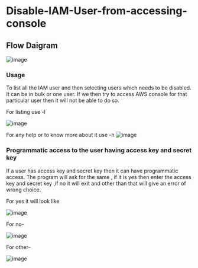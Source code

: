 # Disable-IAM-User-from-accessing-console
## Flow Daigram 
![image](https://user-images.githubusercontent.com/63298380/126997173-a3b64b65-345a-42a0-a67a-25acefee652d.png)
### Usage
To list all the IAM user and then selecting users which needs to be disabled. It can be in bulk or one user. If we then try to access AWS console for that particular user then it will not be able to do so.

For listing use -l

![image](https://user-images.githubusercontent.com/63298380/126998632-7ebddd33-307d-41a5-b925-4991d9f83f30.png)

For any help or to know more about it use -h
![image](https://user-images.githubusercontent.com/63298380/126998785-a1f81446-9066-4263-b36a-aa1eb288a8bc.png)

### Programmatic access to the user having access key and secret key

If  a user has access key and secret key then it can have programmatic access.
The program will ask for the same , if it is yes then enter the access key and secret key ,if no it will exit and other than that will give an error of wrong choice.

For yes it will look like

![image](https://user-images.githubusercontent.com/63298380/126998997-bb96925f-7937-4704-8ba0-a57e5e4d2efa.png)
 
 For no-
 
 ![image](https://user-images.githubusercontent.com/63298380/126999281-41e4d0b6-0e28-4fc6-8fe8-2b055c83c03b.png)

For other-

![image](https://user-images.githubusercontent.com/63298380/126999353-74b6762a-24cf-4e76-b363-0eb967c992e0.png)









